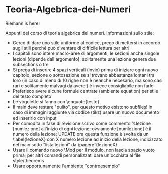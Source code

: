 # Teoria-Algebrica-dei-Numeri
Riemann is here!

Appunti del corso di teoria algebrica dei numeri. 
Informazioni sullo stile:
- Cerco di dare uno stile uniforme al codice, prego di mettersi in accordo sugli stili perché può diventare di difficile lettura per altri
- I capitoli sono intere macro-aree di argomenti, le sezioni anche singole lezioni (dipende dall'argomento), solitamente una lezione genera due subsections o tre
- Si prega di inserire 4 spazi verticali (invio) prima di iniziare ogni nuovo capitolo, sezione o sottosezione se si trovano abbastanza lontani tra loro (in caso di meno di 10 righe non è neanche necesario, ma sono casi rari e solitamente malvagi da avere!) è invece consigliabile non farlo
- Preferisco avere alcune formule centrate (ambiente equation) per stile del testo completo
- Le virgolette si fanno con \enquote{testo}
- Il main deve restare "pulito", per questo motivo esistono subfiles! In caso di immagini aggiunte via codice (tikz) usare un nuovo documento ed inserirlo con input
- Per comodità in fase di revisione scrivo come commento %lezione [numlezione] all'inizio di ogni lezione; ovviamente [numlezione] è il numero della lezione; UPDATE ora questa funzione è svolta da un \label{lezioneX} con X numero lezione ad inizio della lezione, indicizzato nel main sotto "lista lezioni" da \pageref{lezioneX}
- Usare il comando nuovo \Mod per il modulo, non lascia spazio vuoto prima; per altri comandi personalizzati dare un'occhiata al file style/theorems
- Usare opportunamente l'ambiente "controesempio"
